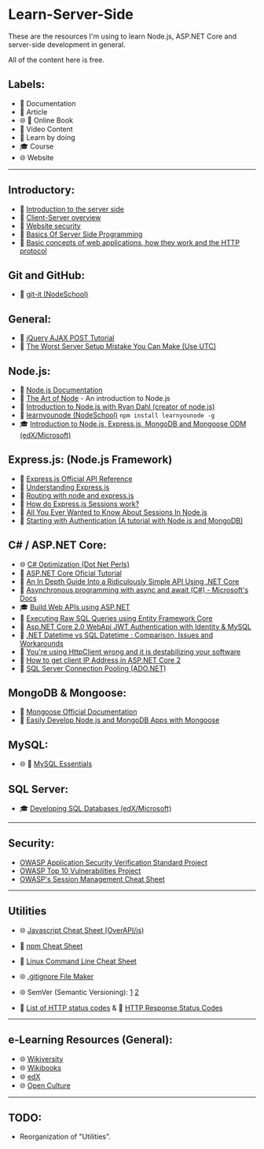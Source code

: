 # Learn-Server-Side
These are the resources I'm using to learn Node.js, ASP.NET Core and server-side development in general.

All of the content here is free.


## Labels:
  - :green_book: Documentation
  - :page_with_curl: Article
  - :globe_with_meridians: :blue_book: Online Book
  - :movie_camera: Vídeo Content
  - :triangular_ruler: Learn by doing
  - :mortar_board: Course
  - :globe_with_meridians: Website
  
***

## Introductory:

  - :page_with_curl: [Introduction to the server side](https://developer.mozilla.org/en-US/docs/Learn/Server-side/First_steps/Introduction)
  - :page_with_curl: [Client-Server overview](https://developer.mozilla.org/en-US/docs/Learn/Server-side/First_steps/Client-Server_overview)
  - :page_with_curl: [Website security](https://developer.mozilla.org/en-US/docs/Learn/Server-side/First_steps/Website_security)
  - :movie_camera: [Basics Of Server Side Programming](https://www.youtube.com/watch?v=nhZMH8oX6xI)
  - :movie_camera: [Basic concepts of web applications, how they work and the HTTP protocol](https://www.youtube.com/watch?v=RsQ1tFLwldY)


## Git and GitHub:

  - :triangular_ruler: [git-it (NodeSchool)](https://github.com/jlord/git-it-electron)


## General:

  - :page_with_curl: [jQuery AJAX POST Tutorial](https://www.airpair.com/js/jquery-ajax-post-tutorial)
  - :page_with_curl: [The Worst Server Setup Mistake You Can Make (Use UTC)](http://yellerapp.com/posts/2015-01-12-the-worst-server-setup-you-can-make.html)


## Node.js:

  - :green_book: [Node.js Documentation](https://nodejs.org/en/docs/)
  - :page_with_curl: [The Art of Node](https://github.com/maxogden/art-of-node) - An introduction to Node.js
  - :movie_camera: [Introduction to Node.js with Ryan Dahl (creator of node.js)](https://www.youtube.com/watch?v=jo_B4LTHi3I)
  - :triangular_ruler: [learnyounode (NodeSchool)](https://github.com/workshopper/learnyounode) ```npm install learnyounode -g```
  - :mortar_board: [Introduction to Node.js, Express.js, MongoDB and Mongoose ODM (edX/Microsoft)](https://www.edx.org/course/introduction-node-js-microsoft-dev283x)


## Express.js: (Node.js Framework)

  - :green_book: [Express.js Official API Reference](https://expressjs.com/en/api.html)
  - :page_with_curl: [Understanding Express.js](http://evanhahn.com/understanding-express/)
  - :movie_camera: [Routing with node and express.js](https://www.youtube.com/watch?v=xEDpRbJtlKA)
  - :page_with_curl: [How do Express.js Sessions work?](https://nodewebapps.com/2017/06/18/how-do-nodejs-sessions-work/)
  - :page_with_curl: [All You Ever Wanted to Know About Sessions In Node.js](https://stormpath.com/blog/everything-you-ever-wanted-to-know-about-node-dot-js-sessions)
  - :page_with_curl: [Starting with Authentication (A tutorial with Node.js and MongoDB)](https://medium.com/of-all-things-tech-progress/starting-with-authentication-a-tutorial-with-node-js-and-mongodb-25d524ca0359)


## C# / ASP.NET Core:

  - :globe_with_meridians: [C# Optimization (Dot Net Perls)](https://www.dotnetperls.com/optimization)
  - :green_book: [ASP.NET Core Oficial Tutorial](https://docs.microsoft.com/en-us/aspnet/core)
  - :page_with_curl: [An In Depth Guide Into a Ridiculously Simple API Using .NET Core](https://medium.com/@pielegacy/an-in-depth-guide-into-a-ridiculously-simple-api-using-net-core-8f5edd427b0)
  - :green_book: [Asynchronous programming with async and await (C#) - Microsoft's Docs](https://docs.microsoft.com/en-us/dotnet/csharp/programming-guide/concepts/async/index)
  - :mortar_board: [Build Web APIs using ASP.NET](https://www.edx.org/course/build-web-apis-using-aspnet)
  - :page_with_curl: [Executing Raw SQL Queries using Entity Framework Core](https://www.learnentityframeworkcore.com/raw-sql)
  - :page_with_curl: [Asp.NET Core 2.0 WebApi JWT Authentication with Identity & MySQL](https://medium.com/@ozgurgul/asp-net-core-2-0-webapi-jwt-authentication-with-identity-mysql-3698eeba6ff8)
  - :page_with_curl: [.NET Datetime vs SQL Datetime : Comparison, Issues and Workarounds](https://codewala.net/2017/06/21/net-datetime-vs-sql-datetime-comparison-issues-and-workarounds/)
  - :page_with_curl: [You're using HttpClient wrong and it is destabilizing your software](https://aspnetmonsters.com/2016/08/2016-08-27-httpclientwrong/)
  - :page_with_curl: [How to get client IP Address in ASP.NET Core 2](https://dejanstojanovic.net/aspnet/2018/july/how-to-get-client-ip-address-in-aspnet-core-2/)
  - :green_book: [SQL Server Connection Pooling (ADO.NET)](https://docs.microsoft.com/en-us/dotnet/framework/data/adonet/sql-server-connection-pooling)


## MongoDB & Mongoose:

  - :green_book: [Mongoose Official Documentation](http://mongoosejs.com/docs/)
  - :page_with_curl: [Easily Develop Node.js and MongoDB Apps with Mongoose](https://scotch.io/tutorials/using-mongoosejs-in-node-js-and-mongodb-applications)


## MySQL:

  - :globe_with_meridians: :blue_book: [MySQL Essentials](http://www.techotopia.com/index.php/MySQL_Essentials)
  
  
## SQL Server:

  - :mortar_board: [Developing SQL Databases (edX/Microsoft)](https://www.edx.org/course/developing-sql-databases-microsoft-dat215-1x-2)


***


## Security:

  - [OWASP Application Security Verification Standard Project](https://www.owasp.org/index.php/Category:OWASP_Application_Security_Verification_Standard_Project)
  - [OWASP Top 10 Vulnerabilities Project](https://www.owasp.org/index.php/Category:OWASP_Top_Ten_Project)
  - [OWASP's Session Management Cheat Sheet](https://www.owasp.org/index.php/Session_Management_Cheat_Sheet)


***


## Utilities

  - :globe_with_meridians: [Javascript Cheat Sheet (OverAPI/js)](http://overapi.com/javascript/)
  
  - :green_book: [npm Cheat Sheet](https://www.cheatography.com/gregfinzer/cheat-sheets/node-package-manager/)
  
  - :green_book: [Linux Command Line Cheat Sheet](https://www.cheatography.com/davechild/cheat-sheets/linux-command-line/)
  
  - :globe_with_meridians: [.gitignore File Maker](https://www.gitignore.io/)
  
  - :globe_with_meridians: SemVer (Semantic Versioning): [1](https://semver.org/) [2](https://www.sitepoint.com/semantic-versioning-why-you-should-using/)
  
  - :page_with_curl: [List of HTTP status codes](https://en.wikipedia.org/wiki/List_of_HTTP_status_codes?wteswitched=1) & :page_with_curl: [HTTP Response Status Codes](https://developer.yahoo.com/social/rest_api_guide/http-response-codes.html)

***

## e-Learning Resources (General):
  
   - :globe_with_meridians: [Wikiversity](https://en.wikiversity.org/wiki/Wikiversity:Main_Page)
   - :globe_with_meridians: [Wikibooks](https://en.wikibooks.org/wiki/Main_Page)
   - :globe_with_meridians: [edX](https://www.edx.org/)
   - :globe_with_meridians: [Open Culture](http://www.openculture.com/)
 
 ***
 
 ## TODO: 
 
   - Reorganization of "Utilities".
  
